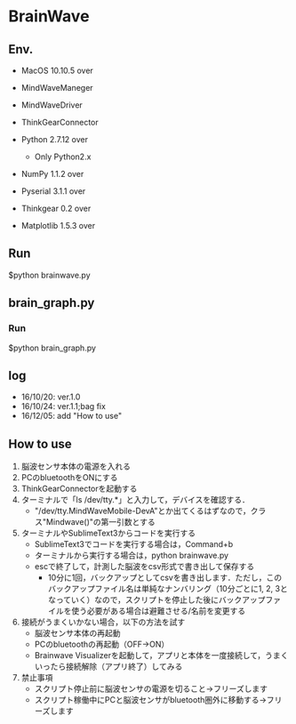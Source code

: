 # BrainWave

## Env.
* MacOS 10.10.5 over
* MindWaveManeger
* MindWaveDriver
* ThinkGearConnector

* Python 2.7.12 over
	* Only Python2.x
* NumPy 1.1.2 over
* Pyserial 3.1.1 over
* Thinkgear 0.2 over
* Matplotlib 1.5.3 over

## Run
$python brainwave.py

## brain_graph.py
### Run
$python brain_graph.py

## log
* 16/10/20: ver.1.0
* 16/10/24: ver.1.1;bag fix
* 16/12/05: add "How to use"

## How to use
1. 脳波センサ本体の電源を入れる
2. PCのbluetoothをONにする
3. ThinkGearConnectorを起動する
4. ターミナルで「ls /dev/tty.*」と入力して，デバイスを確認する．  
	* "/dev/tty.MindWaveMobile-DevA"とか出てくるはずなので，クラス"Mindwave()"の第一引数とする
5. ターミナルやSublimeText3からコードを実行する  
	* SublimeText3でコードを実行する場合は，Command+b
	* ターミナルから実行する場合は，python brainwave.py
	* escで終了して，計測した脳波をcsv形式で書き出して保存する 
		* 10分に1回，バックアップとしてcsvを書き出します．ただし，このバックアップファイル名は単純なナンバリング（10分ごとに1, 2, 3となっていく）なので，スクリプトを停止した後にバックアップファイルを使う必要がある場合は避難させる/名前を変更する 
6. 接続がうまくいかない場合，以下の方法を試す  
	* 脳波センサ本体の再起動  
	* PCのbluetoothの再起動（OFF→ON）  
	* Brainwave Visualizerを起動して，アプリと本体を一度接続して，うまくいったら接続解除（アプリ終了）してみる  
7. 禁止事項
	* スクリプト停止前に脳波センサの電源を切ること→フリーズします
	* スクリプト稼働中にPCと脳波センサがbluetooth圏外に移動する→フリーズします